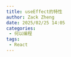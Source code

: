 ```yaml
---
title: useEffect的特性
author: Zack Zheng
date: 2025/02/25 14:05
categories:
 - 何以编程
tags:
 - React
---
```



<Suspense>
  <my-codes repo="o-bricks" path="demoCodes/React/react-demo/src/useEffectDemo.jsx" lang="js" lazy />
</Suspense>


